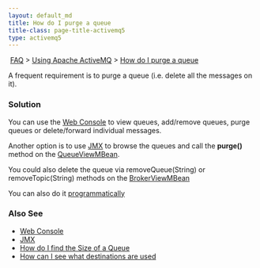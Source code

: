 ```yaml
---
layout: default_md
title: How do I purge a queue 
title-class: page-title-activemq5
type: activemq5
---
```


 [FAQ](faq) > [Using Apache ActiveMQ](using-apache-activemq) > [How do I purge a queue](how-do-i-purge-a-queue)


A frequent requirement is to purge a queue (i.e. delete all the messages on it).

### Solution

You can use the [Web Console](web-console) to view queues, add/remove queues, purge queues or delete/forward individual messages.

Another option is to use [JMX](jmx) to browse the queues and call the **purge()** method on the [QueueViewMBean](http://activemq.apache.org/maven/apidocs/org/apache/activemq/broker/jmx/QueueViewMBean.html).

You could also delete the queue via removeQueue(String) or removeTopic(String) methods on the [BrokerViewMBean](http://activemq.apache.org/maven/apidocs/org/apache/activemq/broker/jmx/BrokerViewMBean.html)

You can also do it [programmatically](how-can-i-see-what-destinations-are-used)

### Also See

*   [Web Console](web-console)
*   [JMX](jmx)
*   [How do I find the Size of a Queue](how-do-i-find-the-size-of-a-queue)
*   [How can I see what destinations are used](how-can-i-see-what-destinations-are-used)

